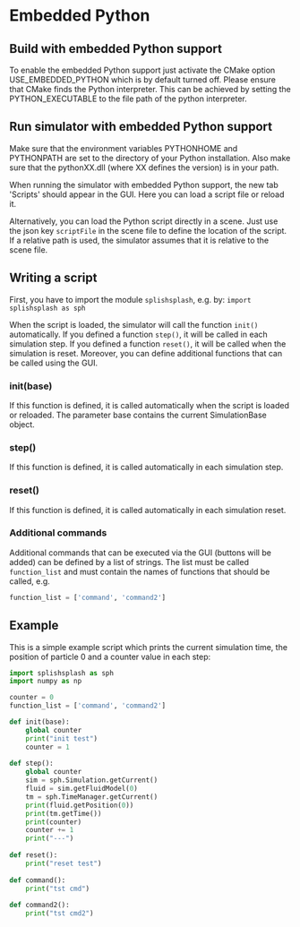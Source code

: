 # Embedded Python

## Build with embedded Python support

To enable the embedded Python support just activate the CMake option USE_EMBEDDED_PYTHON which is by default turned off. Please ensure that CMake finds the Python interpreter. This can be achieved by setting the PYTHON_EXECUTABLE to the file path of the python interpreter.

## Run simulator with embedded Python support

Make sure that the environment variables PYTHONHOME and PYTHONPATH are set to the directory of your Python installation. Also make sure that the pythonXX.dll (where XX defines the version) is in your path.

When running the simulator with embedded Python support, the new tab 'Scripts' should appear in the GUI. Here you can load a script file or reload it. 

Alternatively, you can load the Python script directly in a scene. Just use the json key ```scriptFile``` in the scene file to define the location of the script. If a relative path is used, the simulator assumes that it is relative to the scene file. 

## Writing a script

First, you have to import the module ```splishsplash```, e.g. by: ```import splishsplash as sph ```

When the script is loaded, the simulator will call the function ```init()``` automatically. If you defined a function ```step()```, it will be called in each simulation step. If you defined a function ```reset()```, it will be called when the simulation is reset. Moreover, you can define additional functions that can be called using the GUI.  

### init(base)

If this function is defined, it is called automatically when the script is loaded or reloaded. The parameter base contains the current SimulationBase object.

### step()

If this function is defined, it is called automatically in each simulation step. 

### reset()

If this function is defined, it is called automatically in each simulation reset. 

### Additional commands

Additional commands that can be executed via the GUI (buttons will be added) can be defined by a list of strings. The list must be called ```function_list``` and must contain the names of functions that should be called, e.g.
```python
function_list = ['command', 'command2']
```

## Example 

This is a simple example script which prints the current simulation time, the position of particle 0 and a counter value in each step:

```python
import splishsplash as sph
import numpy as np

counter = 0
function_list = ['command', 'command2']

def init(base):
    global counter
    print("init test")
    counter = 1
    
def step():
    global counter
    sim = sph.Simulation.getCurrent()
    fluid = sim.getFluidModel(0)
    tm = sph.TimeManager.getCurrent()
    print(fluid.getPosition(0))
    print(tm.getTime())
    print(counter)
    counter += 1
    print("---")
    
def reset():
    print("reset test")
    
def command():
    print("tst cmd")
        
def command2():
    print("tst cmd2")
```